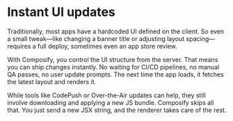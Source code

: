 # Instant UI updates

Traditionally, most apps have a hardcoded UI defined on the client. So even a small tweak—like changing a banner title or adjusting layout spacing—requires a full deploy, sometimes even an app store review.

With Composify, you control the UI structure from the server. That means you can ship changes instantly. No waiting for CI/CD pipelines, no manual QA passes, no user update prompts. The next time the app loads, it fetches the latest layout and renders it.

While tools like CodePush or Over-the-Air updates can help, they still involve downloading and applying a new JS bundle. Composify skips all that. You just send a new JSX string, and the renderer takes care of the rest.
